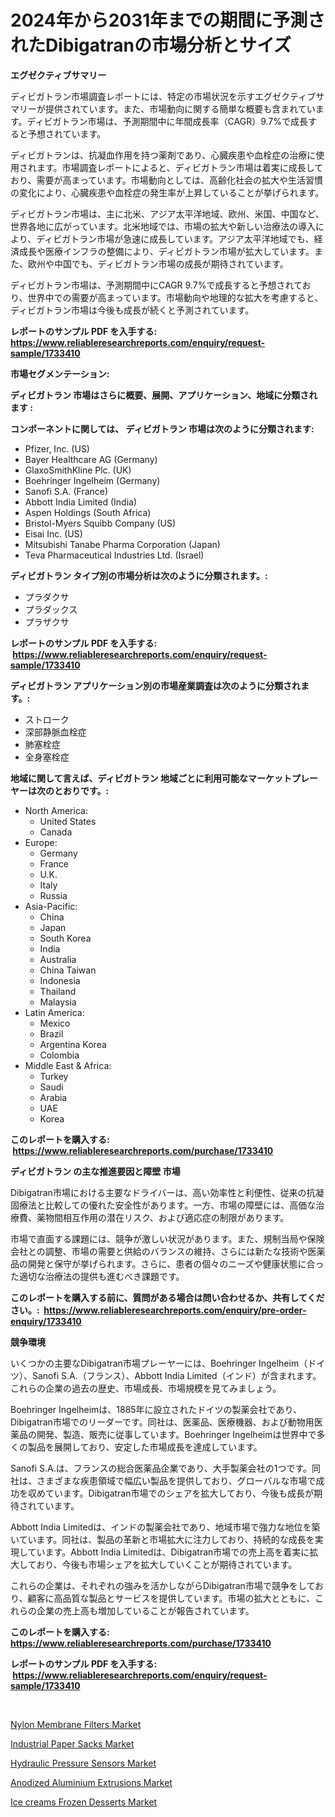 <p><h1>2024年から2031年までの期間に予測されたDibigatranの市場分析とサイズ</h1></p><p><strong>エグゼクティブサマリー</strong></p>
<p><p>ディビガトラン市場調査レポートには、特定の市場状況を示すエグゼクティブサマリーが提供されています。また、市場動向に関する簡単な概要も含まれています。ディビガトラン市場は、予測期間中に年間成長率（CAGR）9.7%で成長すると予想されています。</p><p>ディビガトランは、抗凝血作用を持つ薬剤であり、心臓疾患や血栓症の治療に使用されます。市場調査レポートによると、ディビガトラン市場は着実に成長しており、需要が高まっています。市場動向としては、高齢化社会の拡大や生活習慣の変化により、心臓疾患や血栓症の発生率が上昇していることが挙げられます。</p><p>ディビガトラン市場は、主に北米、アジア太平洋地域、欧州、米国、中国など、世界各地に広がっています。北米地域では、市場の拡大や新しい治療法の導入により、ディビガトラン市場が急速に成長しています。アジア太平洋地域でも、経済成長や医療インフラの整備により、ディビガトラン市場が拡大しています。また、欧州や中国でも、ディビガトラン市場の成長が期待されています。</p><p>ディビガトラン市場は、予測期間中にCAGR 9.7%で成長すると予想されており、世界中での需要が高まっています。市場動向や地理的な拡大を考慮すると、ディビガトラン市場は今後も成長が続くと予測されています。</p></p>
<p><strong>レポートのサンプル PDF を入手する: <a href="https://www.reliableresearchreports.com/enquiry/request-sample/1733410">https://www.reliableresearchreports.com/enquiry/request-sample/1733410</a></strong></p>
<p><strong>市場セグメンテーション:</strong></p>
<p><strong> ディビガトラン 市場はさらに概要、展開、アプリケーション、地域に分類されます :</strong></p>
<p><strong>コンポーネントに関しては、 ディビガトラン 市場は次のように分類されます: &nbsp;</strong></p>
<p><ul><li>Pfizer, Inc. (US)</li><li>Bayer Healthcare AG (Germany)</li><li>GlaxoSmithKline Plc. (UK)</li><li>Boehringer Ingelheim (Germany)</li><li>Sanofi S.A. (France)</li><li>Abbott India Limited (India)</li><li>Aspen Holdings (South Africa)</li><li>Bristol-Myers Squibb Company (US)</li><li>Eisai Inc. (US)</li><li>Mitsubishi Tanabe Pharma Corporation (Japan)</li><li>Teva Pharmaceutical Industries Ltd. (Israel)</li></ul></p>
<p><strong> ディビガトラン タイプ別の市場分析は次のように分類されます。:</strong></p>
<p><ul><li>プラダクサ</li><li>プラダックス</li><li>プラザクサ</li></ul></p>
<p><strong>レポートのサンプル PDF を入手する: &nbsp;<a href="https://www.reliableresearchreports.com/enquiry/request-sample/1733410">https://www.reliableresearchreports.com/enquiry/request-sample/1733410</a></strong></p>
<p><strong> ディビガトラン アプリケーション別の市場産業調査は次のように分類されます。:</strong></p>
<p><ul><li>ストローク</li><li>深部静脈血栓症</li><li>肺塞栓症</li><li>全身塞栓症</li></ul></p>
<p><strong>地域に関して言えば、ディビガトラン 地域ごとに利用可能なマーケットプレーヤーは次のとおりです。:</strong></p>
<p><ul>
    <li>
        North America:
        <ul>
            <li>United States</li>
            <li>Canada</li>
        </ul>
    </li>
    <li>
        Europe:
        <ul>
            <li>Germany</li>
            <li>France</li>
            <li>U.K.</li>
            <li>Italy</li>
            <li>Russia</li>
        </ul>
    </li>
    <li>
        Asia-Pacific:
        <ul>
            <li>China</li>
            <li>Japan</li>
            <li>South Korea</li>
            <li>India</li>
            <li>Australia</li>
            <li>China Taiwan</li>
            <li>Indonesia</li>
            <li>Thailand</li>
            <li>Malaysia</li>
        </ul>
    </li>
    <li>
        Latin America:
        <ul>
            <li>Mexico</li>
            <li>Brazil</li>
            <li>Argentina Korea</li>
            <li>Colombia</li>
        </ul>
    </li>
    <li>
        Middle East & Africa:
        <ul>
            <li>Turkey</li>
            <li>Saudi</li>
            <li>Arabia</li>
            <li>UAE</li>
            <li>Korea</li>
        </ul>
    </li>
    </ul></p>
<p><strong>このレポートを購入する: &nbsp;<a href="https://www.reliableresearchreports.com/purchase/1733410">https://www.reliableresearchreports.com/purchase/1733410</a></strong></p>
<p><strong>ディビガトラン の主な推進要因と障壁 市場</strong></p>
<p><p>Dibigatran市場における主要なドライバーは、高い効率性と利便性、従来の抗凝固療法と比較しての優れた安全性があります。一方、市場の障壁には、高価な治療費、薬物間相互作用の潜在リスク、および適応症の制限があります。</p><p>市場で直面する課題には、競争が激しい状況があります。また、規制当局や保険会社との調整、市場の需要と供給のバランスの維持、さらには新たな技術や医薬品の開発と保守が挙げられます。さらに、患者の個々のニーズや健康状態に合った適切な治療法の提供も進むべき課題です。</p></p>
<p><strong>このレポートを購入する前に、質問がある場合は問い合わせるか、共有してください。:&nbsp; <a href="https://www.reliableresearchreports.com/enquiry/pre-order-enquiry/1733410">https://www.reliableresearchreports.com/enquiry/pre-order-enquiry/1733410</a></strong></p>
<p><strong>競争環境</strong></p>
<p><p>いくつかの主要なDibigatran市場プレーヤーには、Boehringer Ingelheim（ドイツ）、Sanofi S.A.（フランス）、Abbott India Limited（インド）が含まれます。これらの企業の過去の歴史、市場成長、市場規模を見てみましょう。</p><p>Boehringer Ingelheimは、1885年に設立されたドイツの製薬会社であり、Dibigatran市場でのリーダーです。同社は、医薬品、医療機器、および動物用医薬品の開発、製造、販売に従事しています。Boehringer Ingelheimは世界中で多くの製品を展開しており、安定した市場成長を達成しています。</p><p>Sanofi S.A.は、フランスの総合医薬品企業であり、大手製薬会社の1つです。同社は、さまざまな疾患領域で幅広い製品を提供しており、グローバルな市場で成功を収めています。Dibigatran市場でのシェアを拡大しており、今後も成長が期待されています。</p><p>Abbott India Limitedは、インドの製薬会社であり、地域市場で強力な地位を築いています。同社は、製品の革新と市場拡大に注力しており、持続的な成長を実現しています。Abbott India Limitedは、Dibigatran市場での売上高を着実に拡大しており、今後も市場シェアを拡大していくことが期待されています。</p><p>これらの企業は、それぞれの強みを活かしながらDibigatran市場で競争をしており、顧客に高品質な製品とサービスを提供しています。市場の拡大とともに、これらの企業の売上高も増加していることが報告されています。</p></p>
<p><strong>このレポートを購入する: &nbsp; <a href="https://www.reliableresearchreports.com/purchase/1733410">https://www.reliableresearchreports.com/purchase/1733410</a></strong></p>
<p><strong>レポートのサンプル PDF を入手する: &nbsp;<a href="https://www.reliableresearchreports.com/enquiry/request-sample/1733410">https://www.reliableresearchreports.com/enquiry/request-sample/1733410</a></strong><strong></strong></p>
<p>&nbsp;</p>
<p><p><a href="https://cautious-neon-760.notion.site/Nylon-Membrane-Filters-Market-Dynamics-2024-2031-Also-about-Its-Market-Trends-Projections-and-Opp-de2d9e35ff884ff0a9e07446656f4cb1">Nylon Membrane Filters Market</a></p><p><a href="https://view.publitas.com/reportprime-1/industrial-paper-sacks-market-size-share-trends-analysis-report-by-application-regional-outlook-competitive-strategies-and-segment-forecasts-2024-2031/">Industrial Paper Sacks Market</a></p><p><a href="https://spotless-saver-8fd.notion.site/Hydraulic-Pressure-Sensors-Market-Size-Share-Trends-Analysis-Report-By-Application-Regional-Outl-8c4087776a1a4bf69eb7e04ad295ce5a">Hydraulic Pressure Sensors Market</a></p><p><a href="https://view.publitas.com/reportprime-1/anodized-aluminium-extrusions-market-centers-on-aspects-such-as-market-growth-market-share-market-opportunity-and-projected-forecasts-spanning-from-2024-to-2031/">Anodized Aluminium Extrusions Market</a></p><p><a href="https://github.com/Hazelklievgspy6vdcsmu106w/Market-Research-Report-List-1/blob/main/ice-creams-frozen-desserts-market.md">Ice creams Frozen Desserts Market</a></p></p>